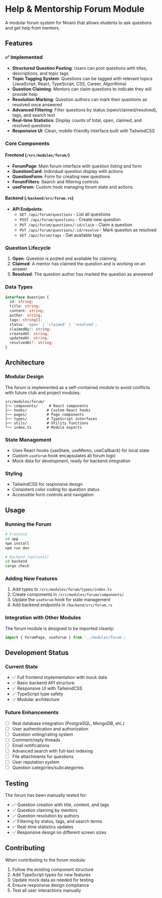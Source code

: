 # Help & Mentorship Forum Module

A modular forum system for Nivaro that allows students to ask questions and get help from mentors.

## Features

### ✅ Implemented
- **Structured Question Posting**: Users can post questions with titles, descriptions, and topic tags
- **Topic Tagging System**: Questions can be tagged with relevant topics (JavaScript, React, TypeScript, CSS, Career, Algorithms)
- **Question Claiming**: Mentors can claim questions to indicate they will provide help
- **Resolution Marking**: Question authors can mark their questions as resolved once answered
- **Advanced Filtering**: Filter questions by status (open/claimed/resolved), tags, and search text
- **Real-time Statistics**: Display counts of total, open, claimed, and resolved questions
- **Responsive UI**: Clean, mobile-friendly interface built with TailwindCSS

### Core Components

#### Frontend (`/src/modules/forum/`)
- **ForumPage**: Main forum interface with question listing and form
- **QuestionCard**: Individual question display with actions
- **QuestionForm**: Form for creating new questions
- **ForumFilters**: Search and filtering controls
- **useForum**: Custom hook managing forum state and actions

#### Backend (`/backend/src/forum.rs`)
- **API Endpoints**: 
  - `GET /api/forum/questions` - List all questions
  - `POST /api/forum/questions` - Create new question
  - `PUT /api/forum/questions/:id/claim` - Claim a question
  - `PUT /api/forum/questions/:id/resolve` - Mark question as resolved
  - `GET /api/forum/tags` - Get available tags

### Question Lifecycle
1. **Open**: Question is posted and available for claiming
2. **Claimed**: A mentor has claimed the question and is working on an answer
3. **Resolved**: The question author has marked the question as answered

### Data Types
```typescript
interface Question {
  id: string;
  title: string;
  content: string;
  author: string;
  tags: string[];
  status: 'open' | 'claimed' | 'resolved';
  claimedBy?: string;
  createdAt: string;
  updatedAt: string;
  resolvedAt?: string;
}
```

## Architecture

### Modular Design
The forum is implemented as a self-contained module to avoid conflicts with future club and project modules:

```
src/modules/forum/
├── components/     # React components
├── hooks/         # Custom React hooks
├── pages/         # Page components
├── types/         # TypeScript interfaces
├── utils/         # Utility functions
└── index.ts       # Module exports
```

### State Management
- Uses React hooks (useState, useMemo, useCallback) for local state
- Custom `useForum` hook encapsulates all forum logic
- Mock data for development, ready for backend integration

### Styling
- TailwindCSS for responsive design
- Consistent color coding for question status
- Accessible form controls and navigation

## Usage

### Running the Forum
```bash
# Frontend
cd app
npm install
npm run dev

# Backend (optional)
cd backend
cargo check
```

### Adding New Features
1. Add types to `/src/modules/forum/types/index.ts`
2. Create components in `/src/modules/forum/components/`
3. Update the `useForum` hook for state management
4. Add backend endpoints in `/backend/src/forum.rs`

### Integration with Other Modules
The forum module is designed to be imported cleanly:

```typescript
import { ForumPage, useForum } from '../modules/forum';
```

## Development Status

### Current State
- ✅ Full frontend implementation with mock data
- ✅ Basic backend API structure
- ✅ Responsive UI with TailwindCSS
- ✅ TypeScript type safety
- ✅ Modular architecture

### Future Enhancements
- [ ] Real database integration (PostgreSQL, MongoDB, etc.)
- [ ] User authentication and authorization
- [ ] Question voting/rating system
- [ ] Comment/reply threads
- [ ] Email notifications
- [ ] Advanced search with full-text indexing
- [ ] File attachments for questions
- [ ] User reputation system
- [ ] Question categories/subcategories

## Testing

The forum has been manually tested for:
- ✅ Question creation with title, content, and tags
- ✅ Question claiming by mentors
- ✅ Question resolution by authors
- ✅ Filtering by status, tags, and search terms
- ✅ Real-time statistics updates
- ✅ Responsive design on different screen sizes

## Contributing

When contributing to the forum module:
1. Follow the existing component structure
2. Add TypeScript types for new features
3. Update mock data as needed for testing
4. Ensure responsive design compliance
5. Test all user interactions manually